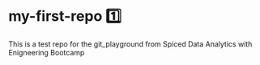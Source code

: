 # my-first-repo :one:
This is a test repo for the git_playground from Spiced Data Analytics with Enigneering Bootcamp
